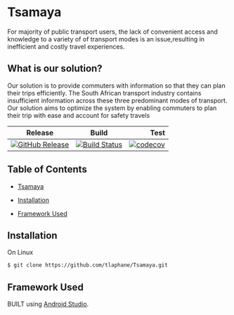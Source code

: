 # Tsamaya

For majority of public transport users, the lack of convenient access and knowledge to a variety of 
of transport modes is an issue,resulting in inefficient and costly travel experiences.

## What is our solution?

Our solution is to provide commuters with information so that they can plan their trips efficiently. 
The South African transport industry contains insufficient information across these three 
predominant modes of transport. Our solution aims to optimize the system by enabling commuters 
to plan their trip with ease and account for safety travels


|Release|Build        |Test    |
|-------|-------------|-------:|
|[![GitHub Release](https://img.shields.io/badge/release-v1.0-blue.svg)](https://github.com/spmabz/time_table/releases) |[![Build Status](https://travis-ci.org/spmabz/Tsamaya.svg?branch=master)](https://travis-ci.org/spmabz/Tsamaya)|[![codecov](https://codecov.io/gh/spmabz/Tsamaya/branch/master/graph/badge.svg)](https://codecov.io/gh/spmabz/Tsamaya) |


## Table of Contents
* [Tsamaya](https://github.com/spmabz/Tsamaya#Tsamaya)
* [Installation](https://github.com/spmabz/Tsamaya#installation)

* [Framework Used](https://github.com/spmabz/Tsamaya#framework-used)

## Installation
On Linux
```bash
$ git clone https://github.com/tlaphane/Tsamaya.git


```

## Framework Used
 BUILT  using [Android Studio](https://developer.android.com/studio).

